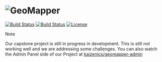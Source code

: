 
![GeoMapper](https://github.com/user-attachments/assets/1a629743-5a3f-4ff0-b256-35b68ed8c43f)
======

[![Build Status](https://img.shields.io/github/forks/kaizenics/geomapper.svg?style=flat-square)](https://github.com/kaizenics/geomapper)
[![Build Status](https://img.shields.io/github/stars/kaizenics/geomapper.svg?style=flat-square)](https://github.com/kaizenics/geomapper)
[![License](https://img.shields.io/github/license/kaizenics/geomapper.svg?style=flat-square)](https://github.com/kaizenics/geomapper)

> [!NOTE]
> Our capstone project is still in progress in development. This is still not working well and we are addressing some challenges. You can also watch the Admin Panel side of our Project at [kaizenics/geomapper-admin](https://github.com/kaizenics/geomapper-admin)

